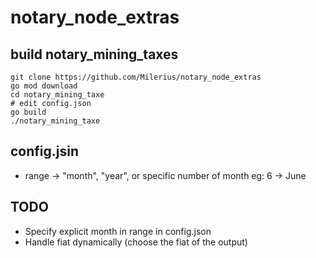 # notary_node_extras

## build notary_mining_taxes

```
git clone https://github.com/Milerius/notary_node_extras
go mod download
cd notary_mining_taxe
# edit config.json
go build
./notary_mining_taxe
```

## config.jsin

- range -> "month", "year", or specific number of month eg: 6 -> June

## TODO

- Specify explicit month in range in config.json
- Handle fiat dynamically (choose the fiat of the output)